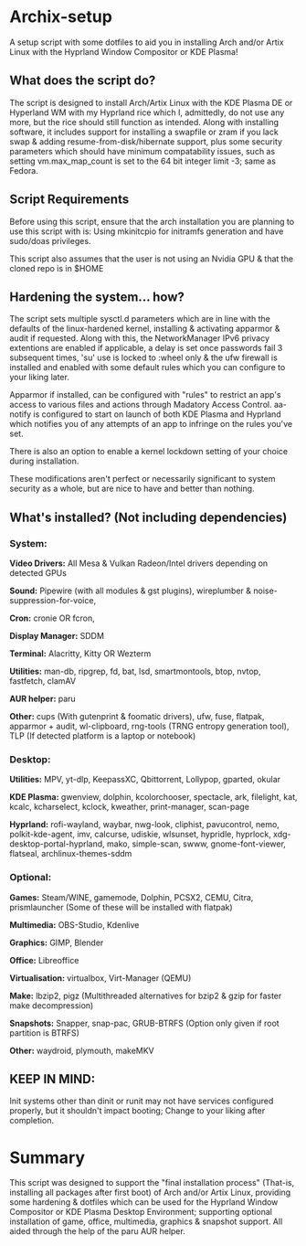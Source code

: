 # Archix-setup

A setup script with some dotfiles to aid you in installing Arch and/or Artix Linux with the Hyprland Window Compositor or KDE Plasma!

## What does the script do?

The script is designed to install Arch/Artix Linux with the KDE Plasma DE or Hyperland WM with my Hyprland rice which I, admittedly, do not use any more, but the rice should still function as intended.
Along with installing software, it includes support for installing a swapfile or zram if you lack swap & adding resume-from-disk/hibernate support, plus some security parameters which should have minimum compatability issues, such as setting vm.max_map_count is set to the 64 bit integer limit -3; same as Fedora.

## Script Requirements
Before using this script, ensure that the arch installation you are planning to use this script with is: Using mkinitcpio for initramfs generation and have sudo/doas privileges.

This script also assumes that the user is not using an Nvidia GPU & that the cloned repo is in $HOME

## Hardening the system... how?

The script sets multiple sysctl.d parameters which are in line with the defaults of the linux-hardened kernel, installing & activating apparmor & audit if requested. Along with this, the NetworkManager IPv6 privacy extentions are enabled if applicable, a delay is set once passwords fail 3 subsequent times, 'su' use is locked to :wheel only & the ufw firewall is installed and enabled with some default rules which you can configure to your liking later.

Apparmor if installed, can be configured with "rules" to restrict an app's access to various files and actions through Madatory Access Control. aa-notify is configured to start on launch of both KDE Plasma and Hyprland which notifies you of any attempts of an app to infringe on the rules you've set.

There is also an option to enable a kernel lockdown setting of your choice during installation.

These modifications aren't perfect or necessarily significant to system security as a whole, but are nice to have and better than nothing.


## What's installed? (Not including dependencies)

### System:
__Video Drivers:__
All Mesa & Vulkan Radeon/Intel drivers depending on detected GPUs

__Sound:__
Pipewire (with all modules & gst plugins), wireplumber & noise-suppression-for-voice,

__Cron:__
cronie OR fcron,

__Display Manager:__
SDDM

__Terminal:__
Alacritty, Kitty OR Wezterm

__Utilities:__
man-db, ripgrep, fd, bat, lsd, smartmontools, btop, nvtop, fastfetch, clamAV

__AUR helper:__
paru

__Other:__
cups (With gutenprint & foomatic drivers), ufw, fuse, flatpak, apparmor + audit, wl-clipboard, rng-tools (TRNG entropy generation tool), TLP (If detected platform is a laptop or notebook)

### Desktop:
__Utilities:__
MPV, yt-dlp, KeepassXC, Qbittorrent, Lollypop, gparted, okular

__KDE Plasma:__
gwenview, dolphin, kcolorchooser, spectacle, ark, filelight, kat, kcalc, kcharselect, kclock, kweather, print-manager, scan-page

__Hyprland:__
rofi-wayland, waybar, nwg-look, cliphist, pavucontrol, nemo, polkit-kde-agent, imv, calcurse, udiskie, wlsunset, hypridle, hyprlock, xdg-desktop-portal-hyprland, mako, simple-scan, swww, gnome-font-viewer, flatseal, archlinux-themes-sddm

### Optional:
__Games:__
Steam/WINE, gamemode, Dolphin, PCSX2, CEMU, Citra, prismlauncher (Some of these will be installed with flatpak)

__Multimedia:__
OBS-Studio, Kdenlive

__Graphics:__
GIMP, Blender

__Office:__
Libreoffice

__Virtualisation:__
virtualbox, Virt-Manager (QEMU)

__Make:__
lbzip2, pigz (Multithreaded alternatives for bzip2 & gzip for faster make decompression)

__Snapshots:__
Snapper, snap-pac, GRUB-BTRFS (Option only given if root partition is BTRFS)

__Other:__
waydroid, plymouth, makeMKV

## KEEP IN MIND:
Init systems other than dinit or runit may not have services configured properly, but it shouldn't impact booting; Change to your liking after completion.

# Summary

This script was designed to support the "final installation process" (That-is, installing all packages after first boot) of Arch and/or Artix Linux, providing some hardening & dotfiles which can be used for the Hyprland Window Compositor or KDE Plasma Desktop Environment; supporting optional installation of game, office, multimedia, graphics & snapshot support. All aided through the help of the paru AUR helper.
